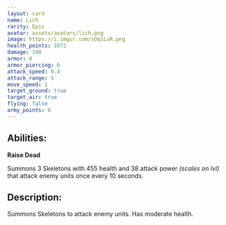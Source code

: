 ```yaml
---
layout: card
name: Lich
rarity: Epic
avatar: assets/avatars/lich.png
image: https://i.imgur.com/sOq1LuR.png
health_points: 1072
damage: 390
armor: 0
armor_piercing: 6
attack_speed: 0.4
attack_range: 5
move_speed: 1
target_ground: true
target_air: true
flying: false
army_points: 8
---
```


## Abilities:

**Raise Dead**

Summons 3 Skeletons with 455 health and 38 attack power *(scales on lvl)* that attack enemy units once every 10 seconds.

## Description:

Summons Skeletons to attack enemy units. Has moderate health.